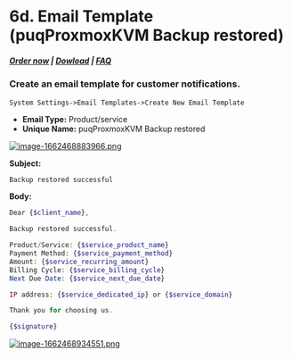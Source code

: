 # 6d. Email Template (puqProxmoxKVM Backup restored)

#####  [Order now](https://puqcloud.com/index.php?rp=/store/whmcs-module-proxmox-kvm) | [Dowload](https://download.puqcloud.com/WHMCS/servers/PUQ_WHMCS-Proxmox-KVM/) | [FAQ](https://faq.puqcloud.com/)

### Create an email template for customer notifications.

```
System Settings->Email Templates->Create New Email Template
```

- **Email Type:** Product/service
- **Unique Name:** puqProxmoxKVM Backup restored

[![image-1662468883966.png](https://doc.puq.info/uploads/images/gallery/2022-09/scaled-1680-/image-1662468883966.png)](https://doc.puq.info/uploads/images/gallery/2022-09/image-1662468883966.png)

**Subject:**

```PHP
Backup restored successful
```

**Body:**

```PHP
Dear {$client_name},

Backup restored successful.

Product/Service: {$service_product_name}
Payment Method: {$service_payment_method}
Amount: {$service_recurring_amount}
Billing Cycle: {$service_billing_cycle}
Next Due Date: {$service_next_due_date}

IP address: {$service_dedicated_ip} or {$service_domain}

Thank you for choosing us.

{$signature}
```

[![image-1662468934551.png](https://doc.puq.info/uploads/images/gallery/2022-09/scaled-1680-/image-1662468934551.png)](https://doc.puq.info/uploads/images/gallery/2022-09/image-1662468934551.png)
